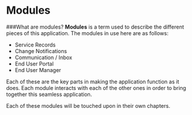 # Modules
###What are modules?
**Modules** is a term used to describe the different pieces of this application. The modules in use here are as follows:
- Service Records
- Change Notifications
- Communication / Inbox
- End User Portal
- End User Manager

Each of these are the key parts in making the application function as it does. Each module interacts with each of the other ones in order to bring together this seamless application.

Each of these modules will be touched upon in their own chapters.
